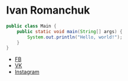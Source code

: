 # Ivan Romanchuk 

```java 
public class Main { 
	public static void main(String[] args) { 
		System.out.println("Hello, world!"); 
	} 
} 
``` 
 
- [FB](https://facebook.com/) 
- [VK](https://vk.com)
- [Instagram](https://instagram.com)
